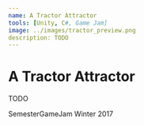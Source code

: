```yaml
---
name: A Tractor Attractor
tools: [Unity, C#, Game Jam]
image: ../images/tractor_preview.png
description: TODO
---
```


# **A Tractor Attractor**
TODO

SemesterGameJam Winter 2017